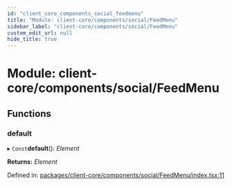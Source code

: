 ```yaml
---
id: "client_core_components_social_feedmenu"
title: "Module: client-core/components/social/FeedMenu"
sidebar_label: "client-core/components/social/FeedMenu"
custom_edit_url: null
hide_title: true
---
```


# Module: client-core/components/social/FeedMenu

## Functions

### default

▸ `Const`**default**(): *Element*

**Returns:** *Element*

Defined in: [packages/client-core/components/social/FeedMenu/index.tsx:11](https://github.com/xr3ngine/xr3ngine/blob/5a0f83ed8/packages/client-core/components/social/FeedMenu/index.tsx#L11)
